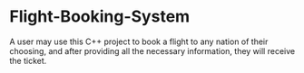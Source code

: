 # Flight-Booking-System
A user may use this C++ project to book a flight to any nation of their choosing, and after providing all the necessary information, they will receive the ticket.
